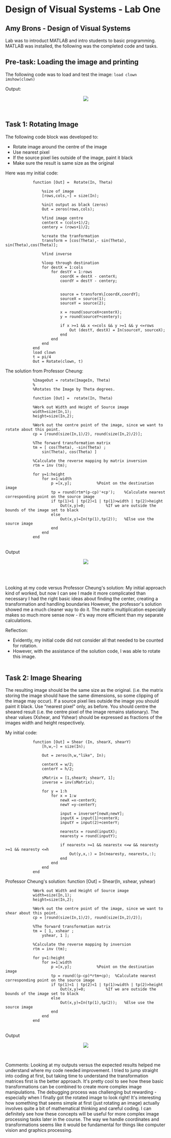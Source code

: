 # Design of Visual Systems - Lab One 
## Amy Brons - Design of Visual Systems
Lab was to introduct MATLAB and intro students to basic programming.
MATLAB was installed, the following was the completed code and tasks.

## Pre-task:  Loading the image and printing
The following code was to load and test the image:
`load clown`
`imshow(clown)`

Output:
<p align="center"> <img src="images/clown.jpg" /> </p><BR>

## Task 1: Rotating Image
The following code block was developed to:
- Rotate image around the centre of the image
- Use nearest pixel
- If the source pixel lies outside of the image, paint it black
- Make sure the result is same size as the original

Here was my initial code:

                function [Out] =  Rotate(In, Theta)

                    %size of image
                    [rows,cols,~] = size(In);
                    
                    %init output as black (zeros)
                    Out = zeros(rows,cols);
                    
                    %find image centre
                    centerX = (cols+1)/2;
                    centery = (rows+1)/2;
                    
                    %create the tranformation
                    transform = [cos(Theta),- sin(Theta), sin(Theta),cos(Theta)];
                    
                    %find inverse
                    
                    %loop through destination
                    for destX = 1:cols
                        for destY = 1:rows
                            coordX = destX - centerX;
                            coordY = destY - centery;
                    
                    
                            source = transform\[coordX,coordY];
                            sourceX = source(1);
                            sourceY = source(2);
                    
                            x = round(sourceX+centerX);
                            y = round(sourceY+centery);
                    
                            if x >=1 && x <=cols && y >=1 && y <=rows
                                Out (destY, destX) = In(sourceY, sourceX);
                            end
                        end
                    end
                end
                load clown
                t = pi/4
                Out = Rotate(clown, t)

The solution from Professor Cheung:

                %ImageOut = rotate(ImageIn, Theta)
                %
                %Rotates the Image by Theta degrees.

                function [Out] =  rotate(In, Theta)

                %Work out Width and Height of Source image
                width=size(In,1);
                height=size(In,2);

                %Work out the centre point of the image, since we want to rotate about this point.
                cp = [round(size(In,1)/2), round(size(In,2)/2)];

                %The forward transformation matrix
                tm = [ cos(Theta), -sin(Theta) ;
                    sin(Theta), cos(Theta) ]

                %Calculate the reverse mapping by matrix inversion
                rtm = inv (tm);

                for y=1:height
                    for x=1:width
                        p =[x,y];			%Point on the destination image
                        tp = round(rtm*(p-cp)'+cp');	%Calculate nearest corresponding point on the source image
                        if tp(1)<1 | tp(2)<1 | tp(1)>width | tp(2)>height
                            Out(x,y)=0;			%If we are outside the bounds of the image set to black
                        else
                            Out(x,y)=In(tp(1),tp(2));	%Else use the source image
                        end
                    end
                end
<BR>
Output
<p align="center"> <img src="images/rotated.jpg" /> </p><BR>
<BR> <BR>
Looking at my code versus Professor Cheung's solution:
My initial approach kind of worked, but now I can see I made it more complicated than necessary
I had the right basic ideas about finding the center, creating a transformation and handling boundaries
However, the professor's solution showed me a much cleaner way to do it. 
The matrix multiplication especially makes so much more sense now - it's way more efficient than my separate calculations.

Reflection: 
- Evidently, my initial code did not consider all that needed to be counted for rotation. 
- However, with the assistance of the solution code, I was able to rotate this image. 
<BR><BR>
               
## Task 2: Image Shearing 
The resulting image should be the same size as the original. (i.e. the matrix storing the image should have the same dimensions, so some clipping of the image may occur).
If a source pixel lies outside the image you should paint it black.
Use “nearest pixel” only, as before.
You should centre the sheared result (i.e. the centre pixel of the image remains stationary).
The shear values (Xshear, and Yshear) should be expressed as fractions of the images width and height respectively.

My initial code:

                function [Out] = Shear (In, shearX, shearY)
                    [h,w,~] = size(In);

                    Out = zeros(h,w,"like", In);

                    centerX = w/2;
                    centerY = h/2;

                    sMatrix = [1,shearX; shearY, 1];
                    inverse = inv(sMatrix);

                    for y = 1:h
                        for x = 1:w
                            newX =x-centerX;
                            newY =y-centerY;

                            input = inverse*[newX;newY];
                            inputX = input(1)+centerX;
                            inputY = input(2)+centerY;

                            nearestx = round(inputX);
                            nearesty = round(inputY);

                            if nearestx >=1 && nearestx <=w && nearesty >=1 && nearesty <=h
                                Out(y,x,:) = In(nearesty, nearestx,:);
                            end
                        end
                    end
                end

Professor Cheung's solution:
                function [Out] =  Shear(In, xshear, yshear)

                %Work out Width and Height of Source image
                width=size(In,1);
                height=size(In,2);

                %Work out the centre point of the image, since we want to shear about this point.
                cp = [round(size(In,1)/2), round(size(In,2)/2)];

                %The forward transformation matrix
                tm = [ 1, xshear ;
                    yshear, 1 ];

                %Calculate the reverse mapping by inversion
                rtm = inv (tm);

                for y=1:height
                    for x=1:width
                        p =[x,y];			%Point on the destination image
                        tp = round((p-cp)*rtm+cp);	%Calculate nearest corresponding point on the source image
                        if tp(1)<1 | tp(2)<1 | tp(1)>width | tp(2)>height
                            Out(x,y)=0;			%If we are outside the bounds of the image set to black
                        else
                            Out(x,y)=In(tp(1),tp(2));	%Else use the source image
                        end
                    end
                end
<BR>
Output
<p align="center"> <img src="images/sheared.jpg" /> </p><BR>

Comments:
Looking at my outputs versus the expected results helped me understand where my code needed improvement. I tried to jump straight into coding at first, but taking time to understand the transformation matrices first is the better approach. It's pretty cool to see how these basic transformations can be combined to create more complex image manipulations.
The debugging process was challenging but rewarding - especially when I finally got the rotated image to look right! It's interesting how something that seems simple at first (just rotating an image) actually involves quite a bit of mathematical thinking and careful coding.
I can definitely see how these concepts will be useful for more complex image processing tasks later in the course. The way we handle coordinates and transformations seems like it would be fundamental for things like computer vision and graphics processing.
